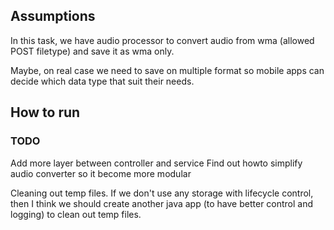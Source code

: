## Assumptions

In this task, we have audio processor to convert audio from
wma (allowed POST filetype) and save it as wma only.

Maybe, on real case we need to save on multiple format so mobile apps can 
decide which data type that suit their needs. 

## How to run

### TODO
Add more layer between controller and service
Find out howto simplify audio converter so it become more modular

Cleaning out temp files. If we don't use any storage with lifecycle control,
then I think we should create another java app (to have better control and logging)
to clean out temp files.